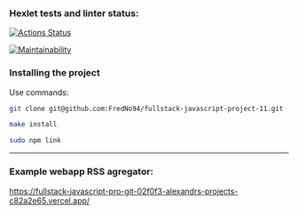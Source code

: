 ### Hexlet tests and linter status:
[![Actions Status](https://github.com/FredNo94/fullstack-javascript-project-11/actions/workflows/hexlet-check.yml/badge.svg)](https://github.com/FredNo94/fullstack-javascript-project-11/actions)

[![Maintainability](https://qlty.sh/badges/7d794dfd-8e9e-42e4-b3c3-ee4c76fab586/maintainability.svg)](https://qlty.sh/gh/FredNo94/projects/fullstack-javascript-project-11)

### Installing the project 
Use commands: <br>
```bash
git clone git@github.com:FredNo94/fullstack-javascript-project-11.git
```
```bash
make install
```
```bash
sudo npm link
```

---
### Example webapp RSS agregator:
https://fullstack-javascript-pro-git-02f0f3-alexandrs-projects-c82a2e65.vercel.app/
